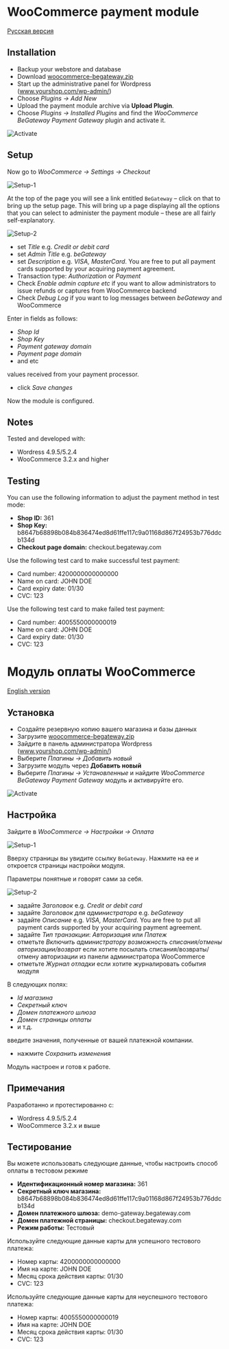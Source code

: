 # WooCommerce payment module

[Русская версия](#Модуль-оплаты-woocommerce)

## Installation

  * Backup your webstore and database
  * Download [woocommerce-begateway.zip](https://github.com/beGateway/woocommerce-payment-module/blob/master/woocommerce-begateway.zip?raw=true)
  * Start up the administrative panel for Wordpress (www.yourshop.com/wp-admin/)
  * Choose _Plugins → Add New_
  * Upload the payment module archive via **Upload Plugin**.
  * Choose _Plugins → Installed Plugins_ and find the _WooCommerce BeGateway Payment Gateway_ plugin and activate it.

![Activate](https://github.com/beGateway/woocommerce-payment-module/raw/master/doc/activate-plugin-en.png)

## Setup

Now go to _WooCommerce → Settings → Checkout_

![Setup-1](https://github.com/beGateway/woocommerce-payment-module/raw/master/doc/setup-plugin-1-en.png)

At the top of the page you will see a link entitled `BeGateway` – click on that to bring up the setup page.
This will bring up a page displaying all the options that you can select to administer the payment module – these are all fairly self-explanatory.

![Setup-2](https://github.com/beGateway/woocommerce-payment-module/raw/master/doc/setup-plugin-2-en.png)

  * set _Title_ e.g. _Credit or debit card_
  * set _Admin Title_ e.g. _beGateway_
  * set _Description_ e.g. _VISA, MasterCard_. You are free to put all payment cards supported by your acquiring payment agreement.
  * Transaction type: _Authorization_ or _Payment_
  * Check _Enable admin capture etc_ if you want to allow administrators
    to issue refunds or captures from WooCommerce backend
  * Check _Debug Log_ if you want to log messages between _beGateway_
    and WooCommerce

Enter in fields as follows:

  * _Shop Id_
  * _Shop Key_
  * _Payment gateway domain_
  * _Payment page domain_
  * and etc

values received from your payment processor.

  * click _Save changes_

Now the module is configured.

## Notes

Tested and developed with:

  * Wordress 4.9.5/5.2.4
  * WooCommerce 3.2.x and higher

## Testing

You can use the following information to adjust the payment method in test mode:

  * __Shop ID:__ 361
  * __Shop Key:__ b8647b68898b084b836474ed8d61ffe117c9a01168d867f24953b776ddcb134d
  * __Checkout page domain:__ checkout.begateway.com

Use the following test card to make successful test payment:

  * Card number: 4200000000000000
  * Name on card: JOHN DOE
  * Card expiry date: 01/30
  * CVC: 123

Use the following test card to make failed test payment:

  * Card number: 4005550000000019
  * Name on card: JOHN DOE
  * Card expiry date: 01/30
  * CVC: 123

# Модуль оплаты WooCommerce

[English version](#woocommerce-payment-module)

## Установка

  * Создайте резервную копию вашего магазина и базы данных
  * Загрузите [woocommerce-begateway.zip](https://github.com/beGateway/woocommerce-payment-module/blob/master/woocommerce-begateway.zip?raw=true)
  * Зайдите в панель администратора Wordpress (www.yourshop.com/wp-admin/)
  * Выберите _Плагины → Добавить новый_
  * Загрузите модуль через **Добавить новый**
  * Выберите _Плагины → Установленные_ и найдите _WooCommerce BeGateway Payment Gateway_ модуль и активируйте его.

![Activate](https://github.com/beGateway/woocommerce-payment-module/raw/master/doc/activate-plugin-ru.png)

## Настройка

Зайдите в _WooCommerce → Настройки → Оплата_

![Setup-1](https://github.com/beGateway/woocommerce-payment-module/raw/master/doc/setup-plugin-1-ru.png)

Вверху страницы вы увидите ссылку `BeGateway`. Нажмите на ее и откроется
страницы настройки модуля.

Параметры понятные и говорят сами за себя.

![Setup-2](https://github.com/beGateway/woocommerce-payment-module/raw/master/doc/setup-plugin-2-ru.png)

  * задайте _Заголовок_ e.g. _Credit or debit card_
  * задайте _Заголовок для администратора_ e.g. _beGateway_
  * задайте _Описание_ e.g. _VISA, MasterCard_. You are free to put all payment cards supported by your acquiring payment agreement.
  * задайте _Тип транзакции_: _Авторизация_ или _Платеж_
  * отметьте _Включить администратору возможность списания/отмены авторизации/возврат_ если хотите посылать списания/возвраты/отмену авторизации из панели администратора WooCommerce
  * отметьте _Журнал отладки_ если хотите журналировать события модуля

В следующих полях:

  * _Id магазина_
  * _Секретный ключ_
  * _Домен платежного шлюза_
  * _Домен страницы оплаты_
  * и т.д.

введите значения, полученные от вашей платежной компании.

  * нажмите _Сохранить изменения_

Модуль настроен и готов к работе.

## Примечания

Разработанно и протестированно с:

  * Wordress 4.9.5/5.2.4
  * WooCommerce 3.2.x и выше

## Тестирование

Вы можете использовать следующие данные, чтобы настроить способ оплаты в тестовом режиме

  * __Идентификационный номер магазина:__ 361
  * __Секретный ключ магазина:__ b8647b68898b084b836474ed8d61ffe117c9a01168d867f24953b776ddcb134d
  * __Домен платежного шлюза:__ demo-gateway.begateway.com
  * __Домен платежной страницы:__ checkout.begateway.com
  * __Режим работы:__ Тестовый

Используйте следующие данные карты для успешного тестового платежа:

  * Номер карты: 4200000000000000
  * Имя на карте: JOHN DOE
  * Месяц срока действия карты: 01/30
  * CVC: 123

Используйте следующие данные карты для неуспешного тестового платежа:

  * Номер карты: 4005550000000019
  * Имя на карте: JOHN DOE
  * Месяц срока действия карты: 01/30
  * CVC: 123
